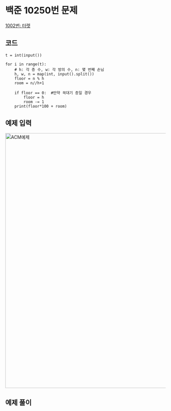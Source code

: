 # 백준 10250번 문제

[1002번: 터렛](https://www.acmicpc.net/problem/10250)

## 코드
```
t = int(input())

for i in range(t):
    # h: 각 층 수, w: 각 방의 수, n: 몇 번째 손님
    h, w, n = map(int, input().split())
    floor = n % h
    room = n//h+1

    if floor == 0:  #만약 꼭대기 층일 경우
        floor = h
        room -= 1
    print(floor*100 + room)

```

## 예제 입력
<img width="800" alt="ACM예제" src="https://user-images.githubusercontent.com/59908525/145070962-17b1a421-51c5-48e9-86a6-19ba2693e267.PNG">

## 예제 풀이
